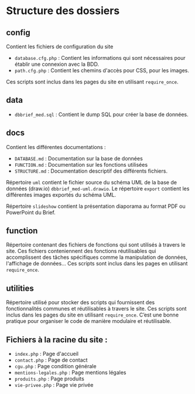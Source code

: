# Structure des dossiers

## config

Contient les fichiers de configuration du site

- `database.cfg.php` : Contient les informations qui sont nécessaires pour établir une connexion avec la BDD.
- `path.cfg.php` : Contient les chemins d'accès pour CSS, pour les images.

Ces scripts sont inclus dans les pages du site en utilisant `require_once`.

## data

- `dbbrief_med.sql` : Contient le dump SQL pour créer la base de données.

## docs

Contient les différentes documentations :
- `DATABASE.md` : Documentation sur la base de données
- `FUNCTION.md` : Documentation sur les fonctions utilisées
- `STRUCTURE.md` : Documentation descriptif des différents fichiers.

Répertoire `uml` contient le fichier source du schéma UML de la base de données (draw.io) `dbbrief_med-uml.drawio`. Le répertoire `export` contient les différentes images exportés du schéma UML.

Répertoire `slideshow` contient la présentation diaporama au format PDF ou PowerPoint du Brief.

## function

Répertoire contenant des fichiers de fonctions qui sont utilisés à travers le site. Ces fichiers conteniennent des fonctions réutilisables qui accomplissent des tâches spécifiques comme la manipulation de données, l'affichage de données...
Ces scripts sont inclus dans les pages en utilisant `require_once`.

## utilities

 Répertoire utilisé pour stocker des scripts qui fournissent des fonctionnalités communes et réutilisables à travers le site. Ces scripts sont inclus dans les pages du site en utilisant `require_once`. C’est une bonne pratique pour organiser le code de manière modulaire et réutilisable.

## Fichiers à la racine du site :
- `index.php` : Page d'accueil
- `contact.php` : Page de contact
- `cgu.php` : Page condition générale
- `mentions-legales.php` : Page mentions légales
- `produits.php` : Page produits
- `vie-privee.php` : Page vie privée